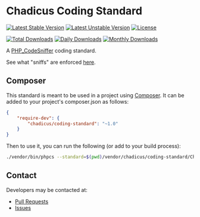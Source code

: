 # Chadicus Coding Standard

[![Latest Stable Version](https://poser.pugx.org/chadicus/coding-standard/v/stable)](https://packagist.org/packages/chadicus/coding-standard)
[![Latest Unstable Version](https://poser.pugx.org/chadicus/coding-standard/v/unstable)](https://packagist.org/packages/chadicus/coding-standard)
[![License](https://poser.pugx.org/chadicus/coding-standard/license)](https://packagist.org/packages/chadicus/coding-standard)

[![Total Downloads](https://poser.pugx.org/chadicus/coding-standard/downloads)](https://packagist.org/packages/chadicus/coding-standard)
[![Daily Downloads](https://poser.pugx.org/chadicus/coding-standard/d/daily)](https://packagist.org/packages/chadicus/coding-standard)
[![Monthly Downloads](https://poser.pugx.org/chadicus/coding-standard/d/monthly)](https://packagist.org/packages/chadicus/coding-standard)

A [PHP_CodeSniffer](http://www.squizlabs.com/php-codesniffer) coding standard.

See what "sniffs" are enforced [here](http://chadicus.github.io/coding-standard).

## Composer

This standard is meant to be used in a project using [Composer](http://getcomposer.org).  It can be added to your project's composer.json as follows:

```json
{
    "require-dev": {
        "chadicus/coding-standard": "~1.0"
    }
}
```

Then to use it, you can run the following (or add to your build process):

```bash
./vendor/bin/phpcs --standard=$(pwd)/vendor/chadicus/coding-standard/Chadicus YOUR_FILES_AND_DIRECTORIES
```

## Contact

Developers may be contacted at:

 * [Pull Requests](https://github.com/chadicus/coding-standard/pulls)
 * [Issues](https://github.com/chadicus/coding-standard/issues)
